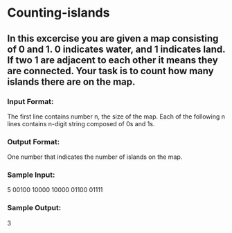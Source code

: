 # Counting-islands

## In this excercise you are given a map consisting of **0** and **1**. **0** indicates water, and **1** indicates land. If two **1** are adjacent to each other it means they are connected. Your task is to count how many islands there are on the map.

### Input Format:
The first line contains number n, the size of the map. Each of the following n lines contains n-digit string composed of 0s and 1s.

### Output Format:
One number that indicates the number of islands on the map.

### Sample Input:
5
00100
10000
10000
01100
01111

### Sample Output:
3

